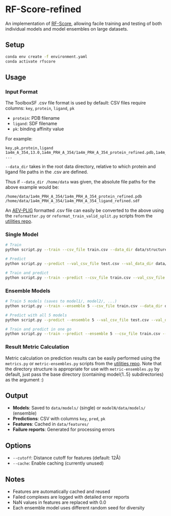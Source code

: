 # RF-Score-refined
An implementation of [RF-Score](https://github.com/oddt/rfscorevs), allowing facile training and testing of both individual models and model ensembles on large datasets.

## Setup

```bash
conda env create -f environment.yaml
conda activate rfscore
```

## Usage


### Input Format

The ToolboxSF .csv file format is used by default:
CSV files require columns: `key`, `protein`, `ligand`, `pk`
- `protein`: PDB filename 
- `ligand`: SDF filename
- `pk`: binding affinity value

For example:
```csv
key,pk,protein,ligand
1a4m_A_354,13.0,1a4m_PRH_A_354/1a4m_PRH_A_354_protein_refined.pdb,1a4m_PRH_A_354/1a4m_PRH_A_354_ligand_refined.sdf
...
```

`--data_dir` takes in the root data directory, relative to which protein and ligand file paths in the .csv are defined.

Thus if `--data_dir /home/data` was given, the absolute file paths for the above example would be:
```
/home/data/1a4m_PRH_A_354/1a4m_PRH_A_354_protein_refined.pdb
/home/data/1a4m_PRH_A_354/1a4m_PRH_A_354_ligand_refined.sdf
```

An [AEV-PLIG](https://github.com/weitse-hsu/AEV-PLIG-refined) formatted .csv file can easily be converted to the above using the `reformatter.py` or `reformat_train_valid_split.py` scripts from the [utilities repo](https://github.com/savvag44/binding-model-utilities).

### Single Model
```bash
# Train
python script.py --train --csv_file train.csv --data_dir data/structures --model_name rf_model

# Predict  
python script.py --predict --val_csv_file test.csv --val_data_dir data/structures --model_name rf_model

# Train and predict
python script.py --train --predict --csv_file train.csv --val_csv_file test.csv --data_dir data/structures --val_data_dir data/structures --model_name rf_model
```

### Ensemble Models
```bash
# Train 5 models (saves to model1/, model2/, ...)
python script.py --train --ensemble 5 --csv_file train.csv --data_dir data/structures --model_name rf_ensemble

# Predict with all 5 models
python script.py --predict --ensemble 5 --val_csv_file test.csv --val_data_dir data/structures --model_name rf_ensemble

# Train and predict in one go
python script.py --train --predict --ensemble 5 --csv_file train.csv --val_csv_file test.csv --data_dir data/structures --val_data_dir data/structures --model_name rf_ensemble
```

### Result Metric Calculation
Metric calculation on prediction results can be easily performed using the `metrics.py` or `metric-ensembles.py` scripts from the [utilities repo](https://github.com/savvag44/binding-model-utilities).
Note that the directory structure is appropriate for use with `metric-ensembles.py` by default, just pass the base directory (containing model{1..5} subdirectories) as the argument :)

## Output

- **Models**: Saved to `data/models/` (single) or `modelN/data/models/` (ensemble)
- **Predictions**: CSV with columns `key`, `pred`, `pk` 
- **Features**: Cached in `data/features/`
- **Failure reports**: Generated for processing errors

## Options

- `--cutoff`: Distance cutoff for features (default: 12Å)
- `--cache`: Enable caching (currently unused)

## Notes

- Features are automatically cached and reused
- Failed complexes are logged with detailed error reports
- NaN values in features are replaced with 0.0
- Each ensemble model uses different random seed for diversity
